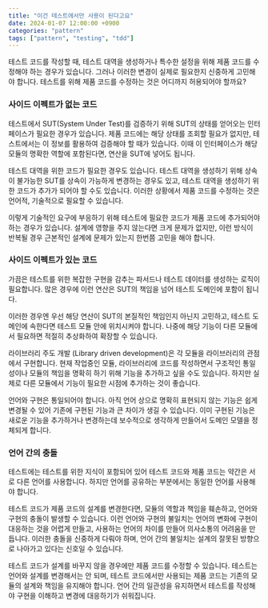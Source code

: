 ```yaml
---
title: "이건 테스트에서만 사용이 된다고요"
date: 2024-01-07 12:00:00 +0900
categories: "pattern"
tags: ["pattern", "testing", "tdd"]
---
```


테스트 코드를 작성할 때, 테스트 대역을 생성하거나 특수한 설정을 위해 제품 코드를 수정해야 하는 경우가 있습니다. 그러나 이러한 변경이 실제로 필요한지 신중하게 고민해야 합니다. 테스트를 위해 제품 코드를 수정하는 것은 어디까지 허용되어야 할까요?

### 사이드 이펙트가 없는 코드

테스트에서 SUT(System Under Test)를 검증하기 위해 SUT의 상태를 얻어오는 인터페이스가 필요한 경우가 있습니다. 제품 코드에는 해당 상태를 조회할 필요가 없지만, 테스트에서는 이 정보를 활용하여 검증해야 할 때가 있습니다. 이때 이 인터페이스가 해당 모듈의 명확한 역할에 포함된다면, 연산을 SUT에 넣어도 됩니다.

테스트 대역을 위한 코드가 필요한 경우도 있습니다. 테스트 대역을 생성하기 위해 상속이 불가능한 SUT를 상속이 가능하게 변경하는 경우도 있고, 테스트 대역을 생성하기 위한 코드가 추가가 되어야 할 수도 있습니다. 이러한 상황에서 제품 코드를 수정하는 것은 언어적, 기술적으로 필요할 수 있습니다.

이렇게 기술적인 요구에 부응하기 위해 테스트에 필요한 코드가 제품 코드에 추가되어야 하는 경우가 있습니다. 설계에 영향을 주지 않는다면 크게 문제가 없지만, 이런 방식이 반복될 경우 근본적인 설계에 문제가 있는지 한번쯤 고민을 해야 합니다.

### 사이드 이펙트가 있는 코드

가끔은 테스트를 위한 복잡한 구현을 감추는 파서드나 테스트 데이터를 생성하는 로직이 필요합니다. 많은 경우에 이런 연산은 SUT의 책임을 넘어 테스트 도메인에 포함이 됩니다. 

이러한 경우엔 우선 해당 연산이 SUT의 본질적인 책임인지 아닌지 고민하고, 테스트 도메인에 속한다면 테스트 모듈 안에 위치시켜야 합니다. 나중에 해당 기능이 다른 모듈에서 필요하면 적절히 추상화하여 확장할 수 있습니다.

라이브러리 주도 개발 (Library driven development)은 각 모듈을 라이브러리의 관점에서 구현합니다. 현재 작업중인 모듈, 라이브러리에 코드를 작성하면서 구조적인 통일성이나 모듈의 책임을 명확히 하기 위해 기능을 추가하고 싶을 수도 있습니다. 하지만 실제로 다른 모듈에서 기능이 필요한 시점에 추가하는 것이 좋습니다.

언어와 구현은 통일되어야 합니다. 아직 언어 상으로 명확히 표현되지 않는 기능은 쉽게 변경될 수 있어 기존에 구현된 기능과 큰 차이가 생길 수 있습니다. 이미 구현된 기능은 새로운 기능을 추가하거나 변경하는데 보수적으로 생각하게 만들어서 도메인 모델을 정체되게 합니다.

### 언어 간의 충돌

테스트에는 테스트를 위한 지식이 포함되어 있어 테스트 코드와 제품 코드는 약간은 서로 다른 언어를 사용합니다. 하지만 언어를 공유하는 부분에서는 동일한 언어를 사용해야 합니다. 

테스트 코드가 제품 코드의 설계를 변경한다면, 모듈의 역할과 책임을 훼손하고, 언어와 구현의 충돌이 발생할 수 있습니다. 이런 언어와 구현의 불일치는 언어의 변화에 구현이 대응하는 것을 어렵게 만들고, 사용하는 언어의 차이를 만들어 의사소통의 어려움을 만듭니다. 이러한 충돌을 신중하게 다뤄야 하며, 언어 간의 불일치는 설계의 잘못된 방향으로 나아가고 있다는 신호일 수 있습니다.

테스트 코드가 설계를 바꾸지 않을 경우에만 제품 코드를 수정할 수 있습니다. 테스트는 언어와 설계를 변경해서는 안 되며, 테스트 코드에서만 사용되는 제품 코드는 기존의 모듈의 설계와 책임을 유지해야 합니다. 언어 간의 일관성을 유지하면서 테스트를 작성해야 구현을 이해하고 변경에 대응하기가 쉬워집니다.
